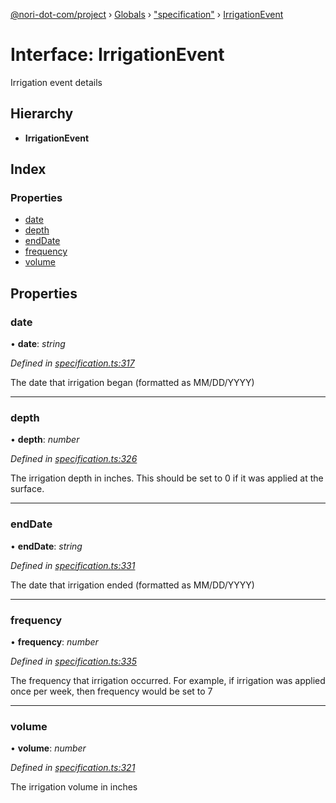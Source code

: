 [@nori-dot-com/project](../README.md) › [Globals](../globals.md) › ["specification"](../modules/_specification_.md) › [IrrigationEvent](_specification_.irrigationevent.md)

# Interface: IrrigationEvent

Irrigation event details

## Hierarchy

* **IrrigationEvent**

## Index

### Properties

* [date](_specification_.irrigationevent.md#date)
* [depth](_specification_.irrigationevent.md#depth)
* [endDate](_specification_.irrigationevent.md#enddate)
* [frequency](_specification_.irrigationevent.md#frequency)
* [volume](_specification_.irrigationevent.md#volume)

## Properties

###  date

• **date**: *string*

*Defined in [specification.ts:317](https://github.com/nori-dot-eco/nori-dot-com/blob/a4f827b/packages/project/src/specification.ts#L317)*

The date that irrigation began (formatted as MM/DD/YYYY)

___

###  depth

• **depth**: *number*

*Defined in [specification.ts:326](https://github.com/nori-dot-eco/nori-dot-com/blob/a4f827b/packages/project/src/specification.ts#L326)*

The irrigation depth in inches. This should be set to 0 if it was applied at the surface.

___

###  endDate

• **endDate**: *string*

*Defined in [specification.ts:331](https://github.com/nori-dot-eco/nori-dot-com/blob/a4f827b/packages/project/src/specification.ts#L331)*

The date that irrigation ended (formatted as MM/DD/YYYY)

___

###  frequency

• **frequency**: *number*

*Defined in [specification.ts:335](https://github.com/nori-dot-eco/nori-dot-com/blob/a4f827b/packages/project/src/specification.ts#L335)*

The frequency that irrigation occurred. For example, if irrigation was applied once per week, then frequency would be set to 7

___

###  volume

• **volume**: *number*

*Defined in [specification.ts:321](https://github.com/nori-dot-eco/nori-dot-com/blob/a4f827b/packages/project/src/specification.ts#L321)*

The irrigation volume in inches
